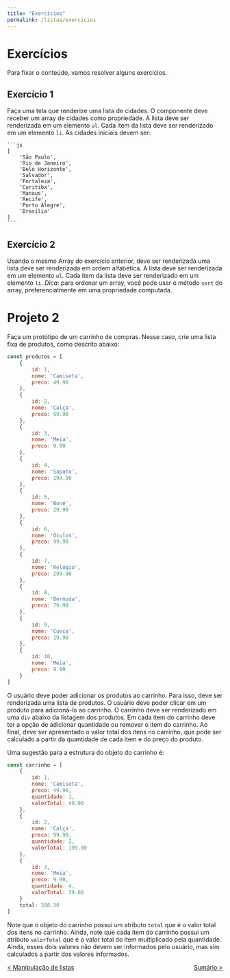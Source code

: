 ```yaml
---
title: "Exercícios"
permalink: /listas/exercicios
---
```


# Exercícios

Para fixar o conteúdo, vamos resolver alguns exercícios.

## Exercício 1

Faça uma tela que renderize uma lista de cidades. O componente deve receber um array de cidades como propriedade. A lista deve ser renderizada em um elemento `ul`. Cada item da lista deve ser renderizado em um elemento `li`. As cidades iniciais devem ser:
    
    ```js
    [
        'São Paulo',
        'Rio de Janeiro',
        'Belo Horizonte',
        'Salvador',
        'Fortaleza',
        'Curitiba',
        'Manaus',
        'Recife',
        'Porto Alegre',
        'Brasília'
    ]
    ```

## Exercício 2

Usando o mesmo Array do exercício anterior, deve ser renderizada uma lista deve ser renderizada em ordem alfabética. A lista deve ser renderizada em um elemento `ul`. Cada item da lista deve ser renderizado em um elemento `li`. *Dica*: para ordenar um array, você pode usar o método `sort` do array, preferencialmente em uma propriedade computada. 

# Projeto 2

Faça um protótipo de um carrinho de compras. Nesse caso, crie uma lista fixa de produtos, como descrito abaixo:

```js
const produtos = [
    {
        id: 1,
        nome: 'Camiseta',
        preco: 49.90
    },
    {
        id: 2,
        nome: 'Calça',
        preco: 99.90
    },
    {
        id: 3,
        nome: 'Meia',
        preco: 9.90
    },
    {
        id: 4,
        nome: 'Sapato',
        preco: 199.90
    },
    {
        id: 5,
        nome: 'Boné',
        preco: 29.90
    },
    {
        id: 6,
        nome: 'Óculos',
        preco: 99.90
    },
    {
        id: 7,
        nome: 'Relógio',
        preco: 299.90
    },
    {
        id: 8,
        nome: 'Bermuda',
        preco: 79.90
    },
    {
        id: 9,
        nome: 'Cueca',
        preco: 19.90
    },
    {
        id: 10,
        nome: 'Meia',
        preco: 9.90
    }
]
```

O usuário deve poder adicionar os produtos ao carrinho. Para isso, deve ser renderizada uma lista de produtos. O usuário deve poder clicar em um produto para adicioná-lo ao carrinho. O carrinho deve ser renderizado em uma `div` abaixo da listagem dos produtos. Em cada item do carrinho deve ter a opção de adicionar quantidade ou remover o item do carrinho. Ao final, deve ser apresentado o valor total dos itens no carrinho, que pode ser calculado a partir da quantidade de cada item e do preço do produto.

Uma sugestão para a estrutura do objeto do carrinho é:

```js
const carrinho = [
    {
        id: 1,
        nome: 'Camiseta',
        preco: 49.90,
        quantidade: 1,
        valorTotal: 49.90
    },
    {
        id: 2,
        nome: 'Calça',
        preco: 99.90,
        quantidade: 2,
        valorTotal: 199.80
    },
    {
        id: 3,
        nome: 'Meia',
        preco: 9.90,
        quantidade: 4,
        valorTotal: 39.60
    }
    total: 288.30
]
```

Note que o objeto do carrinho possui um atributo `total` que é o valor total dos itens no carrinho. Ainda, note que cada item do carrinho possui um atributo `valorTotal` que é o valor total do item multiplicado pela quantidade. Ainda, esses dois valores não devem ser informados pelo usuário, mas sim calculados a partir dos valores informados.


<span style="display: flex; justify-content: space-between;"><span>[&lt; Manipulação de listas](manipulacao-listas.html "Voltar")</span> <span>[Sumário &gt;](../ "Próximo")</span></span>